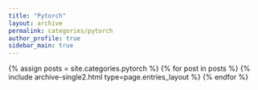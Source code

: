 ```yaml
---
title: "Pytorch"
layout: archive
permalink: categories/pytorch
author_profile: true
sidebar_main: true
---
```


{% assign posts = site.categories.pytorch %}
{% for post in posts %} {% include archive-single2.html type=page.entries_layout %} {% endfor %}

